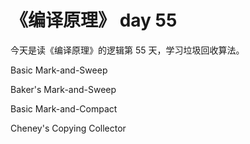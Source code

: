 # 《编译原理》 day 55

今天是读《编译原理》的逻辑第 55 天，学习垃圾回收算法。

Basic Mark-and-Sweep 

Baker's Mark-and-Sweep

Basic Mark-and-Compact

Cheney's Copying Collector


